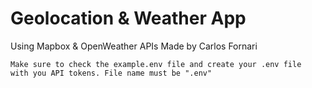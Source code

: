 # Geolocation & Weather App
Using Mapbox & OpenWeather APIs
Made by Carlos Fornari
```
Make sure to check the example.env file and create your .env file 
with you API tokens. File name must be ".env"
```